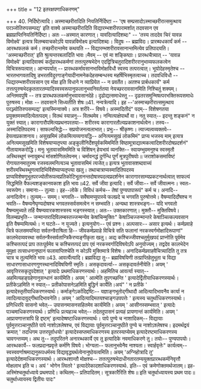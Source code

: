+++
title = "12 इतरक्षपणाधिकरणम्"

+++
40. निर्दिष्टेत्यादि। अस्माच्छरीरादिति नियतिर्निर्दिष्टा -- 'एष सम्प्रसादोऽस्माच्छरीरात्समुत्थाय परञ्जोतिरुपसम्पद्य' इति वाक्ये अस्माच्छरीरादिति विद्यारम्भशरीरपरामर्शात् तदवसान एव ब्रह्मप्राप्तिनियतिर्निर्दिष्टा। अतः --अस्मात् कारणात्। यावदित्यादिशब्दः" -- 'तस्य ताददेव चिरं यावन्न विमोक्ष्ये' इत्यत्र विलम्बवाचकोऽपि यावन्नविमोक्ष्य इत्यादिशब्दः। विदुषः -- ब्रह्मविदः। प्रारब्घधकार्यं कर्म -- आरब्धफलकं कर्म। तच्छरीरान्तमेव कथयति -- विद्यारम्भशरीरावसानान्तमित्येव प्रतिपादयति। 'अस्माच्छरीरात्' इति श्रुत्यन्तरबलादिति भावः।मैवम् -- एवं मा शङ्किष्ठाः। प्रारब्धचैत्र्यात् -- 'यावन्न विमोक्ष्ये' इत्यादिवाक्यं कर्तृप्रारब्धकर्मणां तत्तत्पुरुषभेदेन एदद्वित्रिचतुरादिशरीररानुभाव्यफलकत्वेन विचित्ररूपत्वात्। आन्यपर्यात् -- प्रारब्धकर्मावसानभाविमोक्षविधौ स्वस्य तत्परत्वात्। भूयोदेहस्मृतेश्च -- भारतभागवतादिषु डभरतविदुरगाङ्गेयादीनामनेकदेहसम्बन्धस्य महर्षिभिस्मृतत्वाच्च। तदवधिविधौ -- धिद्यारम्भशरीरावसान एव मोक्ष इति विधाने न व्याप्रियेत -- न प्रवर्तेत। अतश्च प्रार्बधकार्यं" कर्म तत्तत्पुरुषभेदकृततारतम्यादिस्वस्वरूपानुफलानुभवनिवर्ततया नेयच्छररावसानमिति निश्चितुं शक्यम्। अन्तिमवपुषि -- तत्र प्रारब्धफलकर्मानुभवावसानदेहे। दृढोद्यत्समाधेस्तु -- दृढतरसमुन्मिषत्परभक्तिरूपसमाधेः पुरुषस्य। मोक्षः -- तदवसाने सिध्यतीति शेषः॥41. नन्वत्रेत्यादि। इह --'अस्माच्छरीरात्समुत्थाय परञ्ज्योतिरुपसम्पद्य' इत्यस्मिन्वाक्ये। अत्र शरीरे-- विषये। अस्मादितीदं" पदम्-- विशेषणतया प्रयुक्तमस्मादित्येतत्पदम्। वितथं स्यान्ननु-- वितथमेव। नन्वित्याक्षेपार्थो वा। नतु स्यात्-- इदन्तु शङ्कनं" न युक्तं स्यात्। कारागारौपमित्यप्रथनपरतया-- शरीरस्य कारागारतौल्यप्रकाशनार्थत्वेन। तस्य-- अस्मादितिपदस्य। साफल्यसिद्धेः-- सप्रयोजनत्वलाभात्। प्रभुः-- श्रीकृष्णः। त्याज्यत्वव्यक्तये-- हेयत्वप्रकाशनाय। असुखमिमं लोकमित्यय्यगायद्धि-- अनित्यमसुखं लोकमिमं" प्राप्य भजस्य माम् इत्यत्र अनित्यमसुखमिति विशेषयाप्यतृप्त्या अङ्कुलीनिर्देशपूर्वकमिममिति विष्ठामूत्राद्यात्मकत्वादिशरीरदोषप्रदर्शनं" गीतायामकरोद्धि। मनुः भूतावासमिममिति च विशिंषन् हेयभावं व्यनक्ति-- स्वायम्भुवमनुश्च स्वस्मृतौ अस्थिस्थूणं स्नायुबन्धं मांसशोणितलेपनम्। चर्मावनद्धं दुर्गन्धि पूर्णं मूत्रपुरीषयोः॥ जराशोकसमाविष्टं रोगायतनमातुरम्ष रजस्वलमनित्यञ्च भूतावासमिमं त्यजेत्॥ इत्यत्र भूतावासशब्दवाच्यं शरीरमस्थिस्थूणत्वादिभिर्विशेष्याप्यतृप्त्या खलु। तथाचात्राप्यस्मादितिपदस्य प्राप्यविशेषणूभूतपरज्योतीरूपत्वप्रतिकोटिभूतानन्तदोषास्पदत्वप्रदर्शनेन कारागारसाम्यप्रकटनार्थत्वात् साफल्यं सिद्धमिति वैफल्यशङ्कानवकाश इति भावः॥42. सर्वे जीवा इत्यादि। सर्वे जीवाः-- सर्वे जीवात्मनः। स्वतः-स्वरूपेण। समानाः-- तुल्याः। इह--लोके। विविधं कर्मच-- तेषां पुण्यपापारूपं" कर्म च। अनादि-- अनादित्वेन। तुल्यम्-- समम्। भगवति-- सर्वेषामप्युपास्ये फलप्रदे च भगवति पुरुषोत्तमे। वैषम्यादिर्दोषश्च न भवति-- वैषम्यनैघृण्यदोषश्च भगवतस्सर्वसमत्वेन न सम्भवति। अन्यथा शास्त्रभङ्गः-- यदि भगवतो वैषम्यमुच्यते तर्हि वैषम्यवारकशास्त्रस्य भङ्गस्स्यात्। अतः-- उक्तकारणात्। मुक्तौ-- मुक्तिविषये। विलम्बप्रभृति-- जन्मान्तरादिविलम्बस्तज्जन्मन्येव केषांचिन्मुक्तिः" केषाञ्चिज्जन्मान्तरे केषाञ्चित्कल्पवसान इति वैषम्यमित्यर्थः। न घटते-- न युज्यते। इत्यनुयोगः-- एवं प्रश्नः। अल्पसारः-- असार इत्यर्थः। कर्मप्रवाहे चित्रे फलसमयभिदा सर्वतन्त्रैराश्रिता हि-- जीवकर्मप्रवाहे विचित्रे सति फलानां नरकस्वर्गमोक्षादिरूपाणां" कालभेदव्यवस्था सर्वतन्त्रैस्सर्वतान्त्रिकैरप्यङ्गीकृता खलु। अद्य कश्चिज्जीवश्चतुर्मुखपदं प्राप्नोति पूर्वमेव कश्चित्तत्पदं प्राप ततःपूर्वमेव च कश्चित्तत्पदं प्राप एवं नरकस्वर्गादिविषयेऽपि अनुयोज्यम्। तद्वदेव कालभेदेन मुमुक्षा तत्साधनानुष्ठानं फलावाप्तिश्चेति न कोऽपि मुक्तिमात्रे विशेषः। अनादिकर्मप्रवाहवैचित्र्यादिति तु तत्र चात्र च तुल्यमिति भावः॥43. आवर्त्येत्यादि। ब्रह्मविद्या तु-- ब्रह्मविषयिणी तत्प्राप्तिहेतुभूता च विद्या साधारणासाधारणगुणस्थानादिविषयिणी स्मृतिः। असकृदावर्त्या-- असकृदावर्तनीयेति। अयम् ' आवृत्तिरसकृदुपदेशात् ' इत्यादेः प्रथमाधिकरणस्यार्थः। अहमितिच आवर्त्या स्यात्-- अहमित्यहङ्ग्रहेणानुसन्धानं कार्यमिति। अयम् ' आत्मेति तूपगच्छन्ति ' इत्यादेर्द्वितीयाधिकरणस्यार्थः। प्रतीकेऽहमिति न स्यात्-- प्रतीकोपासनेऽहमिति बुद्धिर्न कार्येति।अयं" ' न प्रतीके ' इत्यादेस्तृतीयाधिकरणस्यार्थः। कर्माङ्गेऽर्कादिद्दष्टिः-- यज्ञाङ्गभूतोद्गीथादौ आदित्यादिभावनैव कार्या न त्वादित्यादावुद्गीथादिभावनेति। अयम् ' आदित्यादिमतयश्चाङ्गउपपत्तेः ' इत्यस्य चतुर्थाधिकरणस्यार्थः। प्रणिधिरपि सासनो भवेत्-- उपासनमासनसहितमेव कार्यमिति। अयम् ' आसीनस्सम्भवात् ' इत्यादेः पञ्चमाधिकरणस्यार्थः। प्रणिधिः प्रत्यहञ्च भवेत्-- तदेतदुपासनं प्रत्यहं प्रायणान्तं कार्यमिति। अयम् ' आप्रायणात्तत्रापि हि द्दष्टम्' इत्यादेष्षष्टाधिकरणस्यार्थः। पापे पुण्ये च नाशादिकम्-- विद्यायाः पूर्वमुत्तरञ्चानुष्ठीते पापे नाशोऽश्लेषश्च, एवं विद्यायाः पूर्वमुत्तरञ्चानुष्ठीते पुण्ये च नाशोऽश्लेषश्च। इदमर्थद्वयं क्रमात् ' तदधिगम उत्तरपूर्वाधयोः' इत्यादेस्सप्तमाधिकरणस्य इतरस्याप्येवम् इत्यादेरष्टमाधिकरणस्य चावगन्तव्यम्। अथ तु-- तदुपरितने अनारब्धकार्ये एव तु इत्यादिके नवमाधिकरणे तु। तयोः-- पुण्यपापयोः। आरब्धकार्ये-- फलप्रदानप्रवृत्ते कर्मणि विषये। भोग्यता-- फलानुभवेनैव नाश्यता। स्वार्हवृत्तेः" कार्यत्वम्-- स्वस्ववर्णाश्रमाद्यनुरूपधर्मस्य विद्यावृद्ध्यर्थत्वेनानुष्ठेयत्वमिति। अयम् 'अग्निहोत्रादि तु' इत्यादेर्दशमाधिकरणस्यार्थः। आरब्धशान्तौ मोक्षश्च-- तत्तत्पुरुषभेदाधीनतारतम्ययुक्तप्रारब्धकर्मनिवृत्तौ मोक्षलाभ इति च। अयं ' भोगेन त्वितरे ' इत्यादेरेकादशाधिकरणस्यार्थः. इति-- एवं क्रमेणोक्तमर्थजातम्। इह- अस्मिंश्चतुर्थाध्याये प्रथमपादे। कथितम्-- प्रतिपादितम्। सूत्रकारैरिति शेषः॥ इति चतुर्थाध्यायस्य प्रथम पादः॥ चतुर्थाध्यायस्य द्वितीयः पादः"